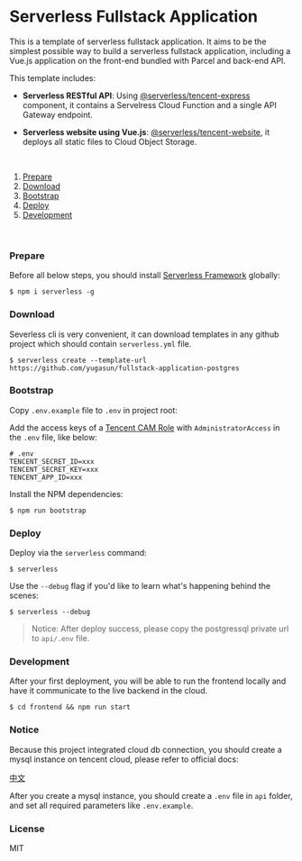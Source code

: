 # Serverless Fullstack Application

This is a template of serverless fullstack application. It aims to be the simplest possible way to build a serverless fullstack application, including a Vue.js application on the front-end bundled with Parcel and back-end API.

This template includes:

- **Serverless RESTful API**: Using [@serverless/tencent-express](https://github.com/serverless-components/tencent-express) component, it contains a Servelress Cloud Function and a single API Gateway endpoint.

- **Serverless website using Vue.js**: [@serverless/tencent-website](https://github.com/serverless-components/tencent-website), it deploys all static files to Cloud Object Storage.

&nbsp;

1. [Prepare](#Prepare)
2. [Download](#Download)
3. [Bootstrap](#Bootstrap)
4. [Deploy](#Deploy)
5. [Development](#Development)

&nbsp;

### Prepare

Before all below steps, you should install [Serverless Framework](https://www.github.com/serverless/serverless) globally:

```console
$ npm i serverless -g
```

### Download

Severless cli is very convenient, it can download templates in any github project which should contain `serverless.yml` file.

```console
$ serverless create --template-url https://github.com/yugasun/fullstack-application-postgres
```

### Bootstrap

Copy `.env.example` file to `.env` in project root:

Add the access keys of a [Tencent CAM Role](https://console.cloud.tencent.com/cam/capi) with `AdministratorAccess` in the `.env` file, like below:

```
# .env
TENCENT_SECRET_ID=xxx
TENCENT_SECRET_KEY=xxx
TENCENT_APP_ID=xxx
```

Install the NPM dependencies:

```console
$ npm run bootstrap
```

### Deploy

Deploy via the `serverless` command:

```console
$ serverless
```

Use the `--debug` flag if you'd like to learn what's happening behind the scenes:

```console
$ serverless --debug
```

> Notice: After deploy success, please copy the postgressql private url to `api/.env` file.

### Development

After your first deployment, you will be able to run the frontend locally and have it communicate to the live backend in the cloud.

```console
$ cd frontend && npm run start
```

### Notice

Because this project integrated cloud db connection, you should create a mysql instance on tencent cloud, please refer to official docs:

[中文](https://cloud.tencent.com/document/product/583/38012)

After you create a mysql instance, you should create a `.env` file in `api` folder, and set all required parameters like `.env.example`.

### License

MIT